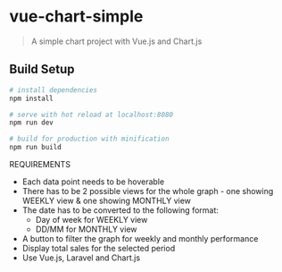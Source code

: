 # vue-chart-simple

> A simple chart project with Vue.js and Chart.js

## Build Setup

``` bash
# install dependencies
npm install

# serve with hot reload at localhost:8080
npm run dev

# build for production with minification
npm run build
```

REQUIREMENTS
* Each data point needs to be hoverable
* There has to be 2 possible views for the whole graph - one showing WEEKLY view & one showing MONTHLY view
* The date has to be converted to the following format:
	* Day of week for WEEKLY view
	* DD/MM for MONTHLY view
* A button to filter the graph for weekly and monthly performance
* Display total sales for the selected period
* Use Vue.js, Laravel and Chart.js